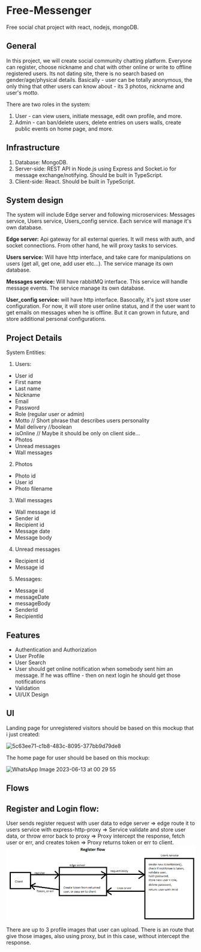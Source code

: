 # Free-Messenger
Free social chat project with react, nodejs, mongoDB. 

## General
In this project, we will create social community chatting platform. Everyone can register, choose nickname and chat with other online or write to offline registered users. 
Its not dating site, there is no search based on gender/age/physical details. 
Basically - user can be totally anonymous, the only thing that other users can know about - its 3 photos, nickname and user's motto.

There are two roles in the system:
1. User - can view users, initiate message, edit own profile, and more.
2. Admin - can ban/delete users, delete entries on users walls, create public events on home page, and more.

## Infrastructure
1. Database: MongoDB.
2. Server-side: REST API in Node.js using Express and Socket.io for message exchange/notifying. Should be built in TypeScript.
3. Client-side: React. Should be built in TypeScript.

## System design
The system will include Edge server and following microservices: Messages service, Users service, Users_config service. Each service will manage it's own database.


**Edge server:**  Api gateway for all external queries. It will mess with auth, and socket connections. From other hand, he will proxy tasks to services.


**Users service:** Will have http interface, and take care for manipulations on users (get all, get one, add user etc...). The service manage its own database.


**Messages service:** Will have rabbitMQ interface. This service will handle message events. The service manage its own database. 


**User_config service:** will have http interface. Basocally, it's just store user configuration. For now, it will store user online status, and if the user want to get emails on messages when he is offline. But it can grown in future, and store additional personal configurations.


## Project Details
System Entities:
1. Users:
- User id
- First name
- Last name
- Nickname
- Email
- Password
- Role (regular user or admin)
- Motto // Short phrase that describes users personality
- Mail delivery //boolean
- isOnline // Maybe it should be only on client side...
- Photos
- Unread messages
- Wall messages

2. Photos
- Photo id
- User id
- Photo filename

3. Wall messages
- Wall message id
- Sender id
- Recipient id
- Message date
- Message body

4. Unread messages
- Recipient id
- Message id

5. Messages:
- Message id
- messageDate
- messageBody
- SenderId
- RecipientId

## Features

 - Authentication and Authorization
 - User Profile 
 - User Search
 - User should get online notification when somebody sent him an message. If he was offline - then on next login he should get those notifications
 - Validation 
 - UI/UX Design


## UI

Landing page for unregistered visitors should be based on this mockup that i just created:

![5c63ee71-c1b8-483c-8095-377bb9d79de8](https://github.com/maxiboom1/Free-Messenger/assets/94469848/0fcd691c-4392-430b-8317-adc72823a1bb)

The home page for user should be based on this mockup:

![WhatsApp Image 2023-06-13 at 00 29 55](https://github.com/maxiboom1/Free-Messenger/assets/94469848/a8c9300c-9112-4f60-8fb6-e4fc873f003a)


## Flows

## Register and Login flow:

User sends register request with user data to edge server => 
edge route it to users service with express-http-proxy => 
Service validate and store user data, or throw error back to proxy => 
Proxy intercept the response, fetch user or err, and creates token =>
Proxy returns token or err to client.
![auth-flow image](04%20-%20Documentation/images/auth-flow.png)

There are up to 3 profile images that user can upload. 
There is an route that give those images, also using proxy, but in this case, without intercept the response.
